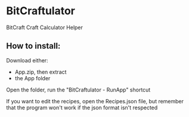 # BitCraftulator
BitCraft Craft Calculator Helper

## How to install:

Download either:
- App.zip, then extract
- the App folder

Open the folder, run the "BitCraftulator - RunApp" shortcut

If you want to edit the recipes, open the Recipes.json file, but remember that the program won't work if the json format isn't respected
